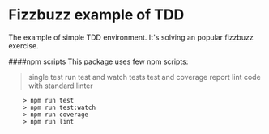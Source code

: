 # Fizzbuzz example of TDD

The example of simple TDD environment. It's solving an popular fizzbuzz exercise.

####npm scripts
This package uses few npm scripts:
> single test run
> test and watch tests
> test and coverage report
> lint code with standard linter

```
	> npm run test
	> npm run test:watch
	> npm run coverage
	> npm run lint
```